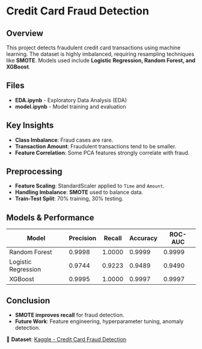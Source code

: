 # Credit Card Fraud Detection

## Overview
This project detects fraudulent credit card transactions using machine learning. The dataset is highly imbalanced, requiring resampling techniques like **SMOTE**. Models used include **Logistic Regression, Random Forest, and XGBoost**.

## Files
- **EDA.ipynb** - Exploratory Data Analysis (EDA)
- **model.ipynb** - Model training and evaluation

## Key Insights
- **Class Imbalance**: Fraud cases are rare.
- **Transaction Amount**: Fraudulent transactions tend to be smaller.
- **Feature Correlation**: Some PCA features strongly correlate with fraud.

## Preprocessing
- **Feature Scaling**: StandardScaler applied to `Time` and `Amount`.
- **Handling Imbalance**: **SMOTE** used to balance data.
- **Train-Test Split**: 70% training, 30% testing.

## Models & Performance
| Model | Precision | Recall | Accuracy | ROC-AUC |
|--------|------------|--------|------------|------------|
| Random Forest | 0.9998 | 1.0000 | 0.9999 | 0.9999 |
| Logistic Regression | 0.9744 | 0.9223 | 0.9489 | 0.9490 |
| XGBoost | 0.9995 | 1.0000 | 0.9997 | 0.9997 |

## Conclusion
- **SMOTE improves recall** for fraud detection.
- **Future Work**: Feature engineering, hyperparameter tuning, anomaly detection.

🔗 **Dataset**: [Kaggle - Credit Card Fraud Detection](https://www.kaggle.com/mlg-ulb/creditcardfraud)


